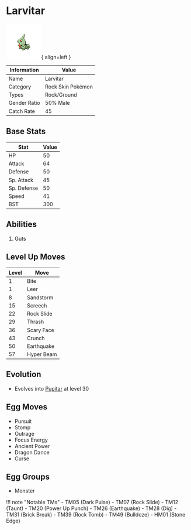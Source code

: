 # Larvitar

![Larvitar](../images/pokemon/246.png){ align=left }

| Information | Value |
|------------|--------|
| Name | Larvitar |
| Category | Rock Skin Pokémon |
| Types | Rock/Ground |
| Gender Ratio | 50% Male |
| Catch Rate | 45 |

## Base Stats

| Stat | Value |
|------|-------|
| HP | 50 |
| Attack | 64 |
| Defense | 50 |
| Sp. Attack | 45 |
| Sp. Defense | 50 |
| Speed | 41 |
| BST | 300 |

## Abilities
1. Guts

## Level Up Moves
| Level | Move |
|-------|------|
| 1 | Bite |
| 1 | Leer |
| 8 | Sandstorm |
| 15 | Screech |
| 22 | Rock Slide |
| 29 | Thrash |
| 36 | Scary Face |
| 43 | Crunch |
| 50 | Earthquake |
| 57 | Hyper Beam |

## Evolution
- Evolves into [Pupitar](247-pupitar.md) at level 30

## Egg Moves
- Pursuit
- Stomp
- Outrage
- Focus Energy
- Ancient Power
- Dragon Dance
- Curse

## Egg Groups
- Monster

!!! note "Notable TMs"
    - TM05 (Dark Pulse)
    - TM07 (Rock Slide)
    - TM12 (Taunt)
    - TM20 (Power Up Punch)
    - TM26 (Earthquake)
    - TM28 (Dig)
    - TM31 (Brick Break)
    - TM39 (Rock Tomb)
    - TM49 (Bulldoze)
    - HM01 (Stone Edge)

